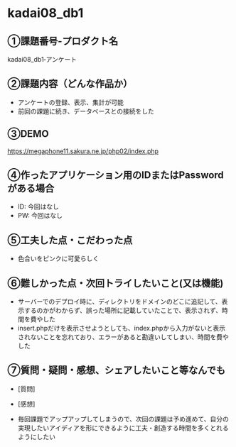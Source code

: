 # kadai08_db1
## ①課題番号-プロダクト名
kadai08_db1‐アンケート
## ②課題内容（どんな作品か）
- アンケートの登録、表示、集計が可能
- 前回の課題に続き、データベースとの接続をした
## ③DEMO
https://megaphone11.sakura.ne.jp/php02/index.php

## ④作ったアプリケーション用のIDまたはPasswordがある場合
- ID: 今回はなし
- PW: 今回はなし
## ⑤工夫した点・こだわった点
- 色合いをピンクに可愛らしく
## ⑥難しかった点・次回トライしたいこと(又は機能)
- サーバーでのデプロイ時に、ディレクトリをドメインのどこに追記して、表示するのかがわからず、誤った場所に記載していたことで、表示されず、時間を費やした
- insert.phpだけを表示させようとしても、index.phpから入力がないと表示されないことを忘れており、エラーがあると勘違いしてしまい、時間を費やした
## ⑦質問・疑問・感想、シェアしたいこと等なんでも
- [質問]

- [感想]
- 毎回課題でアップアップしてしまうので、次回の課題は予め進めて、自分の実現したいアイディアを形にできるように工夫・創造する時間を多くとれるようにしたい
